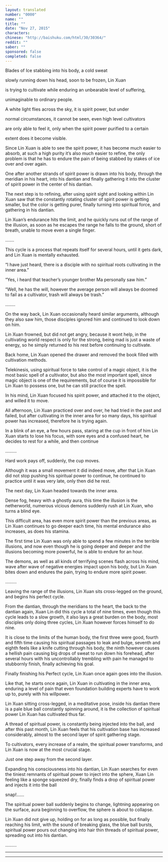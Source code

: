 ```yaml
---
layout: translated
number: "0000"
name: ""
title: ""
date: "Nov 27, 2015"
characters:
chinese: "http://baishuku.com/html/30/30364/"
reddit: ""
saber: ""
sponsored: false
completed: false
---
```


Blades of Ice stabbing into his body, a cold sweat

slowly running down his head, soon to be frozen,  Lin Xuan

is trying to cultivate while enduring an unbearable level of suffering,

unimaginable to ordinary people.

A white light flies across the sky, it is spirit power, but under

normal circumstances, it cannot be seen, even high level cultivators

are only able to feel it, only when the spirit power purified to a certain

extent does it become visible.

Since Lin Xuan is able to see the spirit power, it has become much easier to absorb, at such a high purity it’s also much easier to refine, the only problem is that he has to endure the pain of being stabbed by stakes of ice over and over again.

One after another strands of spirit power is drawn into his body, through the meridian in his heart, into his dantian and finally gathering it into the cluster of spirit power in the center of his dantian.

The next step is to refining, after using spirit sight and looking within Lin Xuan saw that the constantly rotating cluster of spirit power is getting smaller, but the color is getting purer, finally turning into spiritual force, and gathering in his dantian.

Lin Xuan’s endurance hits the limit, and he quickly runs out of the range of the illusion, as soon as he escapes the range he falls to the ground, short of breath, unable to move even a single finger.

…….

This cycle is a process that repeats itself for several hours, until it gets dark, and Lin Xuan is mentally exhausted.

“I have just heard, there is a disciple with no spiritual roots cultivating in the inner area.”

“Yes, i heard that teacher’s younger brother Ma personally saw him.”

“Well, he has the will, however the average person will always be doomed to fail as a cultivator, trash will always be trash.”

……..

On the way back, Lin Xuan occasionally heard similar arguments, although they also saw him, those disciples ignored him and continued to look down on him.

Lin Xuan frowned, but did not get angry, because it wont help, in the cultivating world respect is only for the strong, being mad is just a waste of energy, so he simply returned to his rest before continuing to cultivate.

Back home, Lin Xuan opened the drawer and removed the book filled with cultivation methods.

Telekinesis, using spiritual force to take control of a magic object, it is the most basic spell of a cultivator, but also the most important spell, since magic object is one of the requirements, but of course it is impossible for Lin Xuan to possess one, but he can still practice the spell.

In his mind, Lin Xuan focused his spirit power, and attached it to the object, and willed it to move.

All afternoon, Lin Xuan practiced over and over, he had tried in the past and failed, but after cultivating in the inner area for so many days, his spiritual power has increased, therefore he is trying again.

In a blink of an eye, a few hours pass, staring at the cup in front of him Lin Xuan starts to lose his focus, with sore eyes and a confused heart, he decides to rest for a while, and then continue

………

Hard work pays off, suddenly, the cup moves.

Although it was a small movement it did indeed move, after that Lin Xuan did not stop pushing his spiritual power to continue, he continued to practice until it was very late, only then did he rest.

The next day, Lin Xuan headed towards the inner area.

Dense fog, heavy with a ghostly aura, this time the illusion is the netherworld, numerous vicious demons suddenly rush at Lin Xuan, who turns a blind eye.

This difficult area, has even more spirit power than the previous areas, as Lin Xuan continues to go deeper each time, his mental endurance also increases, as does his stamina.

The first time Lin Xuan was only able to spend a few minutes in the terrible illusions, and now even though he is going deeper and deeper and the illusions becoming more powerful, he is able to endure for an hour.

The demons, as well as all kinds of terrifying scenes flash across his mind, wave after wave of negative energies impact upon his body, but Lin Xuan bites down and endures the pain, trying to endure more spirit power.

………

Leaving the range of the illusions, Lin Xuan sits cross-legged on the ground, and begins his perfect cycle.

From the dantian, through the meridians to the heart, the back to the dantian again, Xuan Lin did this cycle a total of nine times, even though this cycle leads to a slow growth, it also lays a great burden on the body, most disciples only doing three cycles, Lin Xuan however forces himself to do nine.

It is close to the limits of the human body, the first three were good, fourth and fifth time causing his spiritual passages to leak and bulge, seventh and eighth feels like a knife cutting through his body, the ninth however causes a hellish pain causing big drops of sweat to run down his forehead, after several hours with his uncontrollably  trembling with pain he managed to stubbornly finish, finally achieving his goal.

Finally finishing his Perfect cycle, Lin Xuan once again goes into the illusion.

Like that, he starts once again, Lin Xuan in cultivating in the inner area, enduring a level of pain that even foundation building experts have to work up to, purely with his willpower.

Lin Xuan sitting cross-legged, in a meditative pose, inside his dantian there is a pale blue ball constantly spinning around, it is the collection of spiritual power Lin Xuan has cultivated thus far.

A thread of spiritual power, is constantly being injected into the ball, and after this past month, Lin Xuan feels that his cultivation base has increased considerably, almost to the second layer of spirit gathering stage.

To cultivators, every increase of a realm, the spiritual power transforms, and Lin Xuan is now at the most crucial stage.

Just one step away from the second layer.

Expanding his consciousness into his dantian, Lin Xuan searches for even the tiniest remnants of spiritual power to inject into the sphere, Xuan Lin feeling like a sponge squeezed dry, finally finds a drop of spiritual power and injects it into the ball

snap!……

The spiritual power ball suddenly begins to change, lightning appearing on the surface, aura beginning to overflow, the sphere is about to collapse.

Lin Xuan did not give up, holding on for as long as possible, but finally reaching his limit, with the sound of breaking glass, the blue ball bursts, spiritual power pours out changing into hair thin threads of spiritual power, spreading out into his dantian.

………

- - -
- - -

[^1]:

